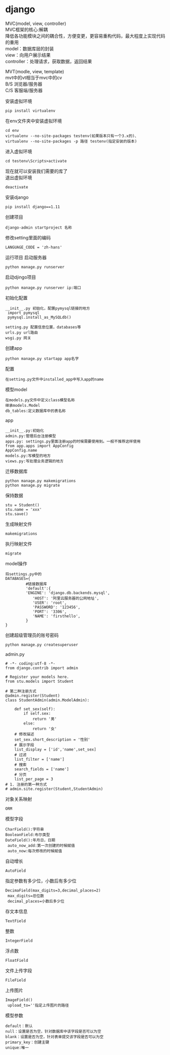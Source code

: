 # django
MVC(model, view, controller)</br>
MVC框架的核心:解耦</br>
降低各功能模块之间的耦合性，方便变更，更容易重构代码，最大程度上实现代码的重用</br>
model：数据库层的封装</br>
view：向用户展示结果</br>
controller：处理请求，获取数据，返回结果</br>

MVT(modle, view, template)</br>
mvt中的vt相当于mvc中的cv</br>
B/S 浏览器/服务器</br>
C/S 客服端/服务器</br>

安装虚拟环境
```
pip install virtualenv
```
在env文件夹中安装虚拟环境</br>
```
cd env
virtualenv --no-site-packages testenv(如果版本只有一个3.x的)、
virtualenv --no-site-packages -p 路径 testenv(指定安装的版本)
```

进入虚拟环境
```
cd testenv\Scripts>activate
```
现在就可以安装我们需要的库了</br>
退出虚拟环境
```
deactivate 
```
安装django
```
pip install django==1.11
```
创建项目
```
django-admin startproject 名称
```
修改setting里面的编码
```
LANGUAGE_CODE = 'zh-hans' 
```
运行项目 启动服务器
```
python manage.py runserver 
```
启动djingo项目
```
python manage.py runserver ip:端口
```
初始化配置
```
__init__.py 初始化，配置pymysql链接的地方
 import pymysql
 pymysql.install_as_MySQLdb()
 
setting.py 配置信息位置，databases等
urls.py url路由
wsgi.py 网关
```

创建app 
```
python manage.py startapp app名字
```
配置
```
在setting.py文件中installed_app中写入app的name
```
模型model
```
在models.py文件中定义class模型名称
继承models.Model
db_tables:定义数据库中的表名称
```
app
```
__init__.py:初始化
admin.py:管理后台注册模型
apps.py: settings.py里面注册app的时候需要使用到。一般不推荐这样使用
from app.apps import AppConfig
AppConfig.name
models.py:写模型的地方
views.py:写处理业务逻辑的地方
```
迁移数据库
```
python manage.py makemigrations
python manage.py migrate
```
保持数据
```
stu = Student()
stu.name = 'xxx'
stu.save()
```
生成映射文件
```
makemigrations
```
执行映射文件
```
migrate 
```
model操作
```
将settings.py中的
DATABASES={
         #链接数据库
         'default':{
         'ENGINE': 'django.db.backends.mysql',
        	'HOST': '阿里云服务器的公网地址',
        	'USER': 'root',
        	'PASSWORD': '123456',
        	'PORT': '3306',
        	'NAME': 'firsthello',
         }
}
```
创建超级管理员的账号密码
```
python manage.py createsuperuser
```
admin.py
```
# -*- coding:utf-8 -*-
from django.contrib import admin

# Register your models here.
from stu.models import Student

# 第二种注册方式
@admin.register(Student)
class StudentAdmin(admin.ModelAdmin):

    def set_sex(self):
        if self.sex:
            return '男'
        else:
            return '女'
    # 修改描述
    set_sex.short_description = '性别'
    # 展示字段
    list_display = ['id','name',set_sex]
    # 过滤
    list_filter = ['name']
    # 搜索
    search_fields = ['name']
    # 分页
    list_per_page = 3
# 1. 注册的第一种方式
# admin.site.register(Student,StudentAdmin)
```
对象关系映射
```
ORM
```
模型字段
```
CharField():字符串
BooleanField:布尔类型
DateField():年月日，日期
 auto_now_add:第一次创建的时候赋值
 auto_now:每次修改的时候赋值
```
自动增长
```
AutoField
```
指定参数有多少位，小数后有多少位
```
DecimaField(max_digits=3,decimal_places=2)
 max_digits=总位数
 decimal_places=小数后多少位
```
存文本信息
```
TextField
```
整数
```
IntegerField
```
浮点数
```
FloatField
```
文件上传字段
```
FileField
```
上传图片
```
ImageField()
 upload_to=''指定上传图片的路径
```
模型参数
```
default：默认
null：设置是否为空，针对数据库中该字段是否可以为空
blank：设置是否为空，针对表单提交该字段是否可以为空
primary_key：创建主键
unique:唯一
```
